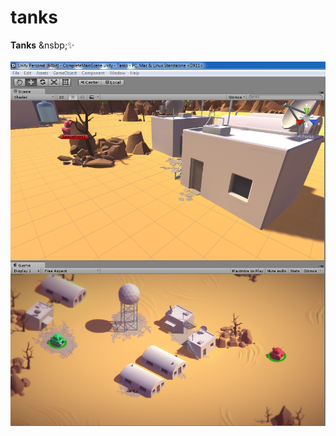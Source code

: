 # tanks 


<b>Tanks</b>&nbsp;&nsbp;:sparkles:<br><br>
![Alt text](https://github.com/spooky47/tanks/blob/master/tankss.PNG )
